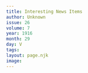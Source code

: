 ```yaml
---
title: Interesting News Items
author: Unknown
issue: 26
volume: 7
year: 1916
month: 29
day: V
tags:
layout: page.njk
image:
---
```





